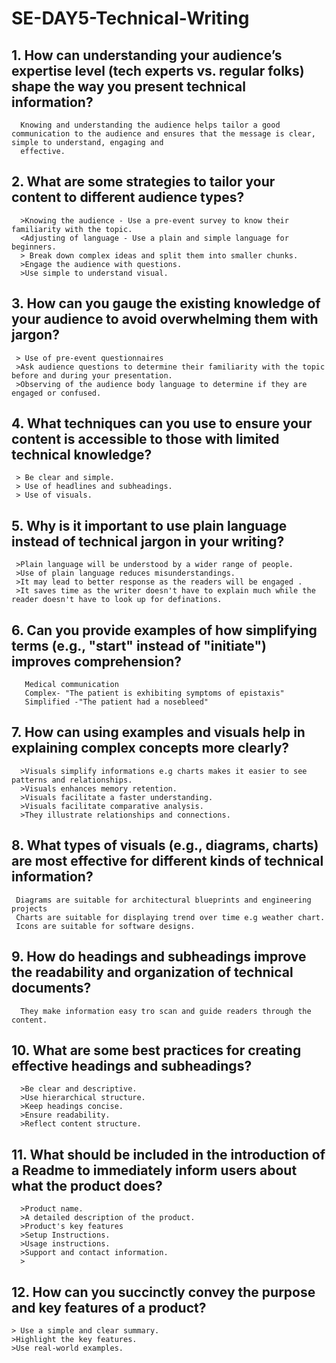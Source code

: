 # SE-DAY5-Technical-Writing
## 1. How can understanding your audience’s expertise level (tech experts vs. regular folks) shape the way you present technical information?
      Knowing and understanding the audience helps tailor a good communication to the audience and ensures that the message is clear, simple to understand, engaging and 
      effective.
## 2. What are some strategies to tailor your content to different audience types?
      >Knowing the audience - Use a pre-event survey to know their familiarity with the topic.
      <Adjusting of language - Use a plain and simple language for beginners.
      > Break down complex ideas and split them into smaller chunks.
      >Engage the audience with questions.
      >Use simple to understand visual.
## 3. How can you gauge the existing knowledge of your audience to avoid overwhelming them with jargon?
     > Use of pre-event questionnaires
     >Ask audience questions to determine their familiarity with the topic before and during your presentation.
     >Observing of the audience body language to determine if they are engaged or confused.
     
## 4. What techniques can you use to ensure your content is accessible to those with limited technical knowledge?
     > Be clear and simple.
     > Use of headlines and subheadings.
     > Use of visuals.
## 5. Why is it important to use plain language instead of technical jargon in your writing?
     >Plain language will be understood by a wider range of people.
     >Use of plain language reduces misunderstandings.
     >It may lead to better response as the readers will be engaged .
     >It saves time as the writer doesn't have to explain much while the reader doesn't have to look up for definations. 
## 6. Can you provide examples of how simplifying terms (e.g., "start" instead of "initiate") improves comprehension?
       Medical communication
       Complex- "The patient is exhibiting symptoms of epistaxis"
       Simplified -"The patient had a nosebleed"
## 7. How can using examples and visuals help in explaining complex concepts more clearly?
      >Visuals simplify informations e.g charts makes it easier to see patterns and relationships.
      >Visuals enhances memory retention.
      >Visuals facilitate a faster understanding.
      >Visuals facilitate comparative analysis.
      >They illustrate relationships and connections.
## 8. What types of visuals (e.g., diagrams, charts) are most effective for different kinds of technical information?
     Diagrams are suitable for architectural blueprints and engineering projects
     Charts are suitable for displaying trend over time e.g weather chart.
     Icons are suitable for software designs.
## 9. How do headings and subheadings improve the readability and organization of technical documents?
      They make information easy tro scan and guide readers through the content.
## 10. What are some best practices for creating effective headings and subheadings?
      >Be clear and descriptive.
      >Use hierarchical structure.
      >Keep headings concise.
      >Ensure readability.
      >Reflect content structure.
## 11. What should be included in the introduction of a Readme to immediately inform users about what the product does?
      >Product name.
      >A detailed description of the product.
      >Product's key features
      >Setup Instructions.
      >Usage instructions.
      >Support and contact information.
      >
## 12. How can you succinctly convey the purpose and key features of a product?
    > Use a simple and clear summary.
    >Highlight the key features.
    >Use real-world examples.
    
